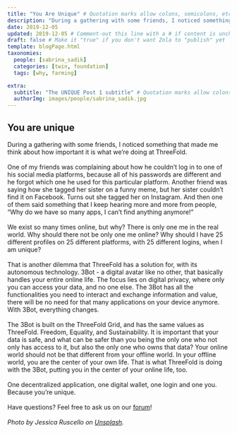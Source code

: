 ```yaml
---
title: "You Are Unique" # Quotation marks allow colons, semicolons, etc.
description: "During a gathering with some friends, I noticed something that made me think about how important it is what we’re doing." # Quotation marks allow colons, semicolons, etc.
date: 2019-12-05
updated: 2019-12-05 # Comment-out this line with a # if content is unchanged
draft: false # Make it "true" if you don't want Zola to "publish" yet
template: blogPage.html
taxonomies:
  people: [sabrina_sadik]
  categories: [twin, foundation]
  tags: [why, farming]

extra:
  subtitle: "The UNIQUE Post 1 subtitle" # Quotation marks allow colons, semicolons, etc.
  authorImg: images/people/sabrina_sadik.jpg
---
```


## You are unique

During a gathering with some friends, I noticed something that made me think about how important it is what we’re doing at ThreeFold.
<br/>
<br/>
One of my friends was complaining about how he couldn’t log in to one of his social media platforms, because all of his passwords are different and he forgot which one he used for this particular platform. Another friend was saying how she tagged her sister on a funny meme, but her sister couldn’t find it on Facebook. Turns out she tagged her on Instagram. And then one of them said something that I keep hearing more and more from people, “Why do we have so many apps, I can’t find anything anymore!”
<br/>
<br/>
We exist so many times online, but why? There is only one me in the real world. Why should there not be only one me online? Why should I have 25 different profiles on 25 different platforms, with 25 different logins, when I am unique?
<br/>
<br/>
That is another dilemma that ThreeFold has a solution for, with its autonomous technology. 3Bot - a digital avatar like no other, that basically handles your entire online life. The focus lies on digital privacy, where only you can access your data, and no one else. The 3Bot has all the functionalities you need to interact and exchange information and value, there will be no need for that many applications on your device anymore. With 3Bot, everything changes.
<br/>
<br/>
The 3Bot is built on the ThreeFold Grid, and has the same values as ThreeFold. Freedom, Equality, and Sustainability. It is important that your data is safe, and what can be safer than you being the only one who not only has access to it, but also the only one who owns that data? Your online world should not be that different from your offline world. In your offline world, you are the center of your own life. That is what ThreeFold is doing with the 3Bot, putting you in the center of your online life, too.
<br/>
<br/>
One decentralized application, one digital wallet, one login and one you. Because you’re unique.
<br/>
<br/>
Have questions? Feel free to ask us on our [forum](https://forum.threefold.io)!
<br/>
<br/>
_Photo by Jessica Ruscello on [Unsplash](https://unsplash.com/photos/DoSDQvzjeH0)._
